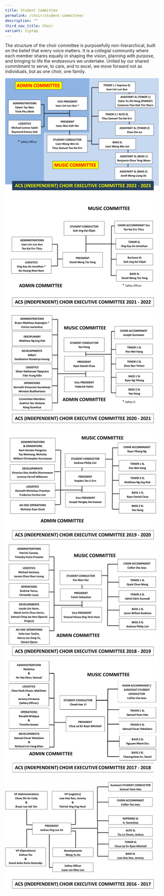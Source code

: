 ```yaml
---
title: Student Committee
permalink: /choir/student-committee/
description: ""
third_nav_title: Choir
variant: tiptap
---
```

The structure of the choir committee is purposefully non-hierarchical, built on the belief that every voice matters. It is a collegial community where each member shares equally in shaping the vision, planning with purpose, and bringing to life the endeavours we undertake. United by our shared commitment to serve, to care, and to excel, we move forward not as individuals, but as one choir, one family.


![](/images/Performing%20Arts/Choir/choir%20exco%202022-2023.jpg)
![](/images/Choir-ExCo-2021-2022-1-2048x1536.jpg)
![](/images/Choir-ExCo-2021-2048x1536.jpg)
![](/images/Choir-ExCo-2019-2020-at-a-glance-updated-20191106-20-1350x1013.jpg)
![](/images/Choir-ExCo-2018-2019-1350x1013.jpg)
![](/images/Choir-ExCo-2017-2018-2.jpg)
![](/images/Choir-ExCo-2016-2017-1350x1013.jpg)